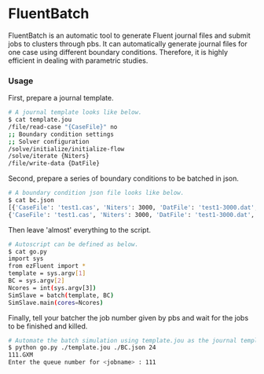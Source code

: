 # FluentBatch
FluentBatch is an automatic tool to generate Fluent journal files and submit jobs to clusters through pbs. It can automatically generate journal files for one case using different boundary conditions. Therefore, it is highly efficient in dealing with parametric studies.

### Usage
First, prepare a journal template.
``` sh
# A journal template looks like below.
$ cat template.jou
/file/read-case "{CaseFile}" no
;; Boundary condition settings
;; Solver configuration
/solve/initialize/initialize-flow
/solve/iterate {Niters}
/file/write-data {DatFile}
```

Second, prepare a series of boundary conditions to be batched in json.
``` sh
# A boundary condition json file looks like below.
$ cat bc.json
[{'CaseFile': 'test1.cas', 'Niters': 3000, 'DatFile': 'test1-3000.dat', ...}, 
{'CaseFile': 'test1.cas', 'Niters': 3000, 'DatFile': 'test1-3000.dat', ...}]
```

Then leave 'almost' everything to the script.
``` sh
# Autoscript can be defined as below.
$ cat go.py
import sys
from ezFluent import *
template = sys.argv[1]
BC = sys.argv[2]
Ncores = int(sys.argv[3])
SimSlave = batch(template, BC)
SimSlave.main(cores=Ncores)
```

Finally, tell your batcher the job number given by pbs and wait for the jobs to be finished and killed.
``` sh
# Automate the batch simulation using template.jou as the journal template and BC.json as the boundary conditions with 24 cores
$ python go.py ./template.jou ./BC.json 24
111.GXM
Enter the queue number for <jobname> : 111
```
